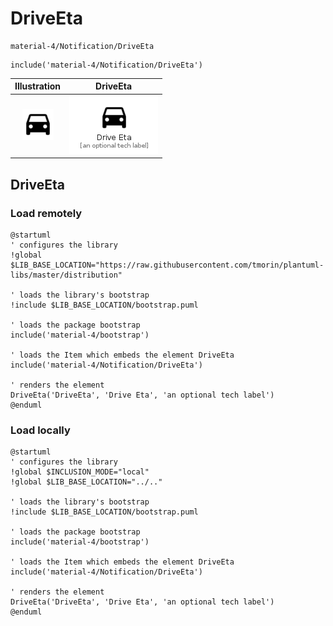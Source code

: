 # DriveEta


```text
material-4/Notification/DriveEta
```

```text
include('material-4/Notification/DriveEta')
```



| Illustration | DriveEta |
| :---: | :---: |
| ![illustration for Illustration](../../material-4/Notification/DriveEta.png) | ![illustration for DriveEta](../../material-4/Notification/DriveEta.Local.png) |




## DriveEta

### Load remotely
```plantuml
@startuml
' configures the library
!global $LIB_BASE_LOCATION="https://raw.githubusercontent.com/tmorin/plantuml-libs/master/distribution"

' loads the library's bootstrap
!include $LIB_BASE_LOCATION/bootstrap.puml

' loads the package bootstrap
include('material-4/bootstrap')

' loads the Item which embeds the element DriveEta
include('material-4/Notification/DriveEta')

' renders the element
DriveEta('DriveEta', 'Drive Eta', 'an optional tech label')
@enduml
```

### Load locally
```plantuml
@startuml
' configures the library
!global $INCLUSION_MODE="local"
!global $LIB_BASE_LOCATION="../.."

' loads the library's bootstrap
!include $LIB_BASE_LOCATION/bootstrap.puml

' loads the package bootstrap
include('material-4/bootstrap')

' loads the Item which embeds the element DriveEta
include('material-4/Notification/DriveEta')

' renders the element
DriveEta('DriveEta', 'Drive Eta', 'an optional tech label')
@enduml
```

